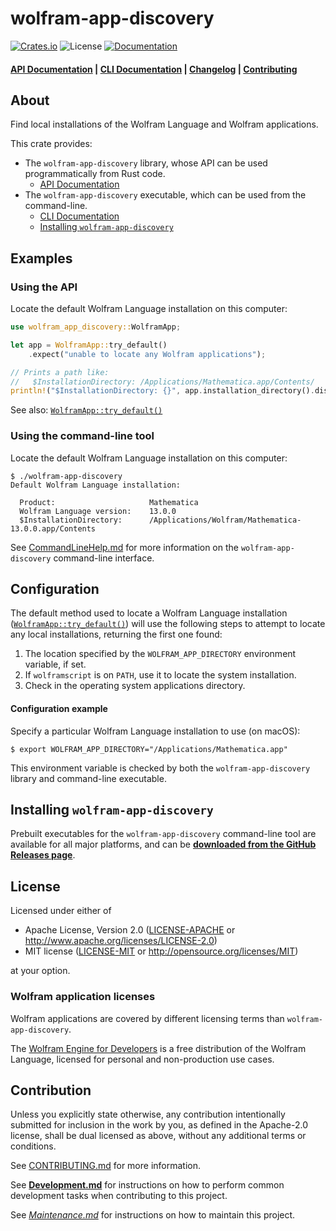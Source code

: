 # wolfram-app-discovery

[![Crates.io](https://img.shields.io/crates/v/wolfram-app-discovery.svg)](https://crates.io/crates/wolfram-app-discovery)
![License](https://img.shields.io/crates/l/wolfram-app-discovery.svg)
[![Documentation](https://docs.rs/wolfram-app-discovery/badge.svg)](https://docs.rs/wolfram-app-discovery)

#### [API Documentation](https://docs.rs/wolfram-app-discovery) | [CLI Documentation](./docs/CommandLineHelp.md) | [Changelog](./docs/CHANGELOG.md) | [Contributing](./CONTRIBUTING.md)

## About

Find local installations of the Wolfram Language and Wolfram applications.

This crate provides:

* The `wolfram-app-discovery` library, whose API can be used programmatically from Rust code.
  - [API Documentation](https://docs.rs/wolfram-app-discovery)
* The `wolfram-app-discovery` executable, which can be used from the command-line.
  - [CLI Documentation](./docs/CommandLineHelp.md)
  - [Installing `wolfram-app-discovery`](#installing-wolfram-app-discovery)

## Examples

### Using the API

Locate the default Wolfram Language installation on this computer:
```rust
use wolfram_app_discovery::WolframApp;

let app = WolframApp::try_default()
    .expect("unable to locate any Wolfram applications");

// Prints a path like:
//   $InstallationDirectory: /Applications/Mathematica.app/Contents/
println!("$InstallationDirectory: {}", app.installation_directory().display());
```

See also: [`WolframApp::try_default()`][WolframApp::try_default]

### Using the command-line tool

Locate the default Wolfram Language installation on this computer:

```shell
$ ./wolfram-app-discovery
Default Wolfram Language installation:

  Product:                     Mathematica
  Wolfram Language version:    13.0.0
  $InstallationDirectory:      /Applications/Wolfram/Mathematica-13.0.0.app/Contents
```

See [CommandLineHelp.md](./docs/CommandLineHelp.md) for more information on the
`wolfram-app-discovery` command-line interface.

## Configuration

The default method used to locate a Wolfram Language installation
([`WolframApp::try_default()`][WolframApp::try_default]) will use the following
steps to attempt to locate any local installations, returning the first one found:

1. The location specified by the `WOLFRAM_APP_DIRECTORY` environment variable, if set.
2. If `wolframscript` is on `PATH`, use it to locate the system installation.
3. Check in the operating system applications directory.

#### Configuration example

Specify a particular Wolfram Language installation to use (on macOS):

```shell
$ export WOLFRAM_APP_DIRECTORY="/Applications/Mathematica.app"
```

This environment variable is checked by both the `wolfram-app-discovery` library and
command-line executable.

## Installing `wolfram-app-discovery`

Prebuilt executables for the `wolfram-app-discovery` command-line tool are
available for all major platforms, and can be
[**downloaded from the GitHub Releases page**](https://github.com/WolframResearch/wolfram-app-discovery-rs/releases).

## License

Licensed under either of

* Apache License, Version 2.0
  ([LICENSE-APACHE](LICENSE-APACHE) or <http://www.apache.org/licenses/LICENSE-2.0>)
* MIT license
  ([LICENSE-MIT](LICENSE-MIT) or <http://opensource.org/licenses/MIT>)

at your option.

### Wolfram application licenses

Wolfram applications are covered by different licensing terms than `wolfram-app-discovery`.

The [Wolfram Engine for Developers](https://wolfram.com/engine) is a free
distribution of the Wolfram Language, licensed for personal and non-production use cases.

## Contribution

Unless you explicitly state otherwise, any contribution intentionally submitted
for inclusion in the work by you, as defined in the Apache-2.0 license, shall be
dual licensed as above, without any additional terms or conditions.

See [CONTRIBUTING.md](./CONTRIBUTING.md) for more information.

See [**Development.md**](./docs/Development.md) for instructions on how to
perform common development tasks when contributing to this project.

See [*Maintenance.md*](./docs/Maintenance.md) for instructions on how to
maintain this project.


[WolframApp::try_default]: https://docs.rs/wolfram-app-discovery/latest/wolfram_app_discovery/struct.WolframApp.html#method.try_default
